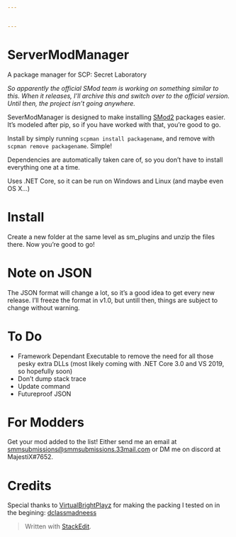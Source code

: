 ```yaml
---


---
```


<h1 id="servermodmanager">ServerModManager</h1>
<p>A package manager for SCP: Secret Laboratory</p>
<p><em>So apparently the official SMod team is working on something similar to this. When it releases, I’ll archive this and switch over to the official version. Until then, the project isn’t going anywhere.</em></p>
<p>SeverModManager is designed to make installing <a href="https://github.com/Grover-c13/Smod2">SMod2</a> packages easier. It’s modeled after pip, so if you have worked with that, you’re good to go.</p>
<p>Install by simply running <code>scpman install packagename</code>, and remove with <code>scpman remove packagename</code>. Simple!</p>
<p>Dependencies are automatically taken care of, so you don’t have to install everything one at a time.</p>
<p>Uses .NET Core, so it can be run on Windows and Linux (and maybe even OS X…)</p>
<h1 id="install">Install</h1>
<p>Create a new folder at the same level as sm_plugins and unzip the files there. Now you’re good to go!</p>
<h1 id="note-on-json">Note on JSON</h1>
<p>The JSON format will change a lot, so it’s a good idea to get every new release. I’ll freeze the format in v1.0, but untill then, things are subject to change without warning.</p>
<h1 id="to-do">To Do</h1>
<ul>
<li>Framework Dependant Executable to remove the need for all those pesky extra DLLs (most likely coming with .NET Core 3.0 and VS 2019, so hopefully soon)</li>
<li>Don’t dump stack trace</li>
<li>Update  command</li>
<li>Futureproof JSON</li>
</ul>
<h1 id="for-modders">For Modders</h1>
<p>Get your mod added to the list! Either send me an email at <a href="mailto:smmsubmissions@smmsubmissions.33mail.com">smmsubmissions@smmsubmissions.33mail.com</a> or DM me on discord at MajestiX#7652.</p>
<h1 id="credits">Credits</h1>
<p>Special thanks to <a href="https://github.com/VirtualBrightPlayz">VirtualBrightPlayz</a> for making the packing I tested on in the begining: <a href="https://github.com/VirtualBrightPlayz/Smod2-Mod1_DCLASS_MADNESS">dclassmadneess</a></p>
<blockquote>
<p>Written with <a href="https://stackedit.io/">StackEdit</a>.</p>
</blockquote>

